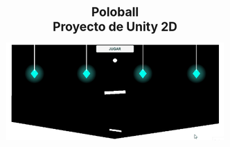 <div align="center">
  <h1>Poloball<br>Proyecto de Unity 2D</h1>
  <p align="center">
  </p>
</div>

<div align="center">
<img src="demo.gif" width="700" />
</div>
